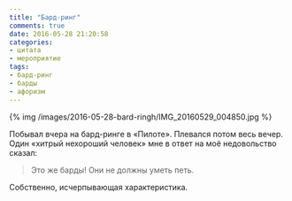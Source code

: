 ```yaml
---
title: "Бард-ринг"
comments: true
date: 2016-05-28 21:20:58
categories:
- цитата
- мероприятие
tags:
- бард-ринг
- барды
- афоризм
---
```

{% img /images/2016-05-28-bard-ringh/IMG_20160529_004850.jpg %}

Побывал вчера на&nbsp;<nobr>бард-ринге</nobr> в&nbsp;&laquo;Пилоте&raquo;. Плевался потом весь вечер. Один &laquo;хитрый нехороший человек&raquo; мне в&nbsp;ответ на&nbsp;моё недовольство сказал:

> Это&nbsp;же барды! Они не&nbsp;должны уметь петь.

Собственно, исчерпывающая характеристика.